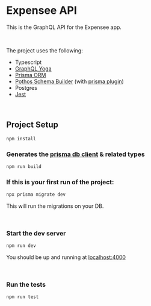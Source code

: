 # Expensee API

This is the GraphQL API for the Expensee app.

&nbsp;

The project uses the following:
- Typescript
- [GraphQL Yoga](https://the-guild.dev/graphql/yoga-server)
- [Prisma ORM](https://www.prisma.io/)
- [Pothos Schema Builder](https://pothos-graphql.dev/) (with [prisma plugin](https://pothos-graphql.dev/docs/plugins/prisma))
- Postgres
- [Jest](https://jestjs.io/)

&nbsp;

## Project Setup

```sh
npm install
```

### Generates the [prisma db client](https://www.prisma.io/docs/concepts/components/prisma-client/working-with-prismaclient/generating-prisma-client) & related types

```sh
npm run build
```
### If this is your first run of the project:

```sh
npx prisma migrate dev
```
This will run the migrations on your DB.

&nbsp;

### Start the dev server
```sh
npm run dev
```

You should be up and running at [localhost:4000](http://localhost:4000)

&nbsp;

### Run the tests

```sh
npm run test
```


